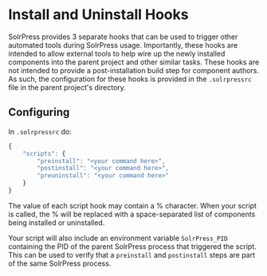 # Install and Uninstall Hooks

SolrPress provides 3 separate hooks that can be used to trigger other automated tools during SolrPress usage.  Importantly, these hooks are intended to allow external tools to help wire up the newly installed components into the parent project and other similar tasks.  These hooks are not intended to provide a post-installation build step for component authors.  As such, the configuration for these hooks is provided in the `.solrpressrc` file in the parent project's directory.

## Configuring

In `.solrpressrc` do:

```js
{
	"scripts": {
		"preinstall": "<your command here>",
		"postinstall": "<your command here>",
		"preuninstall": "<your command here>"
	}
}
```

The value of each script hook may contain a % character.  When your script is called, the % will be replaced with a space-separated list of components being installed or uninstalled.

Your script will also include an environment variable `SolrPress_PID` containing the PID of the parent SolrPress process that triggered the script.  This can be used to verify that a `preinstall` and `postinstall` steps are part of the same SolrPress process.
